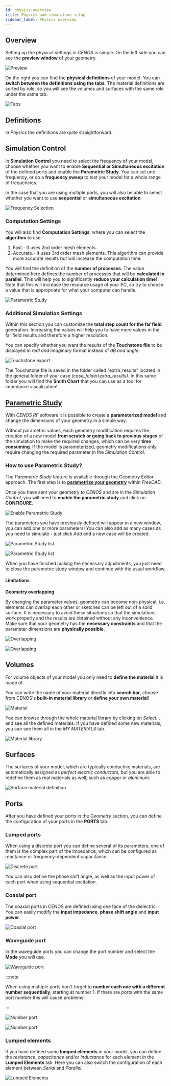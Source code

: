 ```yaml
---
id: physics-overview
title: Physics and simulation setup
sidebar_label: Physics overview
---
```


## Overview

Setting up the physical settings in *CENOS* is simple. On the left side you can see the **preview window** of your geometry.

<p align="center">

![Preview](assets/physics/1.png)

</p>

On the right you can find the **physical definitions** of your model. You can **switch between the definitions using the tabs**. The material definitions are sorted by role, so you will see the volumes and surfaces with the same role under the same tab.

<p align="center">

![Tabs](assets/physics/2.png)

</p>

## Definitions

In *Physics* the definitions are quite straightforward.

## Simulation Control

In **Simulation Control** you need to select the frequency of your model, choose whether you want to enable **Sequential or Simultaneous excitation** of the defined ports and enable the **Parametric Study**. You can set one frequency, or do a **frequency sweep** to test your model for a whole range of frequencies.

In the case that you are using multiple ports, you will also be able to select whether you want to use **sequential** or **simultaneous excitation**.

<p align="center">

![Frequency Selection](assets/physics/3.png)

</p>

### Computation Settings

You will also find **Computation Settings**, where you can select the **algorithm** to use:
1. Fast.- It uses 2nd order mesh elements.
2. Accurate.- It uses 3rd order mesh elements. This algorithm can provide more accurate results but will increase the computation time.

You will find the definition of the **number of processes**. The value determined here defines the number of processes that will be **calculated in parallel**. This will help you to significantly **reduce your calculation time**! Note that this will increase the resource usage of your PC, so try to choose a value that is appropriate for what your computer can handle.

<p align="center">

![Parametric Study](assets/physics/9.png)

</p>

### Additional Simulation Settings
Within this section you can customize the **total step count for the far field** generation. Increasing the values will help you to have more values in the far field results and therefore a higher resolution.

You can specify whether you want the results of the **Touchstone file** to be displayed in *real and imaginary* format instead of *dB and angle*.


<p align="center">

![Touchstone export](assets/physics/20.png)

</p>

The Touchstone file is saved in the folder called "extra_results" located in the general folder of your case *(case_folder\extra_results)*. In this same folder you will find the **Smith Chart** that you can use as a tool for impedance visualization!

## [Parametric Study](geometry-creation#geometry-parameters-and-parametric-study)
With _CENOS RF_ software it is possible to create a **parameterized model** and change the dimensions of your geometry in a simple way.

Without parametric values, each geometry modification requires the creation of a new model **from scratch or going back to previous stages** of the simulation to make the required changes, which can be very **time consuming**. If the model is parameterized, geometry modifications only require changing the required parameter in the _Simulation Control_.

### How to use Parametric Study?

The _Parametric Study_ feature is available through the Geometry Editor approach. The first step is to **[parametrize your geometry](geometry-creation#geometry-parameters-and-parametric-study)** within _FreeCAD_.

Once you have sent your geometry to _CENOS_ and are in the _Simulation Control_, you will need to **enable the parametric study** and click on **CONFIGURE**. 

<p align="center">

![Enable Parametric Study](assets/physics/11.png)

</p>

The parameters you have previously defined will appear in a new window, you can add one or more parameters! You can also add as many cases as you need to simulate - just click _Add_ and a new case will be created. 

<p align="center">

![Parametric Study list](assets/physics/12.png)

</p>

<p align="center">

![Parametric Study list](assets/physics/13.png)

</p>

When you have finished making the necessary adjustments, you just need to close the parametric study window and continue with the usual workflow.

#### Limitations

**Geometry overlapping**

By changing the parameter values, geometry can become non-physical, i.e. elements can overlap each other or sketches can be left out of a solid surface. It is necessary to avoid these situations so that the simulations work properly and the results are obtained without any inconvenience. Make sure that your geometry has the **necessary constraints** and that the parameter dimensions are **physically possible**. 

<p align="center">

![Overlapping](assets/physics/14.png)

</p>

<p align="center">

![Overlapping](assets/physics/15.png)

</p>

## Volumes

For volume objects of your model you only need to **define the material** it is made of.

You can write the name of your material directly into **search bar**, choose from CENOS's **built-in material library** or **define your own material**!

<p align="center">

![Material](assets/physics/4.png)

</p>

You can browse through the whole material library by clicking on *Select...* and see all the defined materials. If you have defined some new materials, you can see them all in the *MY MATERIALS* tab.

<p align="center">

![Material library](assets/physics/10.png)

</p>


## Surfaces

The surfaces of your model, which are typically conductive materials, are automatically assigned as *perfect electric conductors*, but you are able to redefine them as real materials as well, such as *copper* or *aluminum*.

<p align="center">

![Surface material definition](assets/physics/6.png)

</p>


## Ports

After you have defined your ports in the *Geometry* section, you can define the configuration of your ports in the **PORTS** tab.

### Lumped ports

When using a discrete port you can define several of its parameters, one of them is the complex part of the impedance, which can be configured as reactance or frequency-dependent capacitance.

<p align="center">

![Discrete port](assets/physics/7.png)

</p>

You can also define the phase shift angle, as well as the input power of each port when using sequential excitation. 

### Coaxial port

The coaxial ports in CENOS are defined using one face of the dielectric. You can easily modify the **input impedance**, **phase shift angle** and **input power**.

<p align="center">

![Coaxial port](assets/physics/16.png)

</p>

### Waveguide port

In the waveguide ports you can change the port number and select the **Mode** you will use.

<p align="center">

![Waveguide port](assets/physics/17.png)

</p>

:::note

When using multiple ports don't forget to **number each one with a different number sequentially**, starting at number 1. If there are ports with the same port number this will cause problems! 

:::

<p align="center">

![Number port](assets/physics/18.png)

</p>

<p align="center">

![Number port](assets/physics/19.png)

</p>

### Lumped elements

If you have defined some **lumped elements** in your model, you can define the *resistance*, *capacitance* and/or *inductance* for each element in the **Lumped Elements** tab. Here you can also switch the configuration of each element between *Serial* and *Parallel*.

<p align="center">

![Lumped Elements](assets/physics/8.png)

</p>
